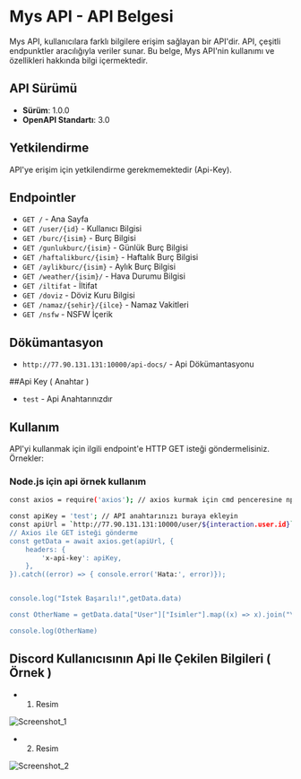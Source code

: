 # Mys API - API Belgesi

Mys API, kullanıcılara farklı bilgilere erişim sağlayan bir API'dir. API, çeşitli endpunktler aracılığıyla veriler sunar. Bu belge, Mys API'nin kullanımı ve özellikleri hakkında bilgi içermektedir.

## API Sürümü

- **Sürüm**: 1.0.0
- **OpenAPI Standartı**: 3.0

## Yetkilendirme

API'ye erişim için yetkilendirme gerekmemektedir (Api-Key).

## Endpointler

- `GET /` - Ana Sayfa
- `GET /user/{id}` - Kullanıcı Bilgisi
- `GET /burc/{isim}` - Burç Bilgisi
- `GET /gunlukburc/{isim}` - Günlük Burç Bilgisi
- `GET /haftalikburc/{isim}` - Haftalık Burç Bilgisi
- `GET /aylikburc/{isim}` - Aylık Burç Bilgisi
- `GET /weather/{isim}/` - Hava Durumu Bilgisi
- `GET /iltifat` - İltifat
- `GET /doviz` - Döviz Kuru Bilgisi
- `GET /namaz/{sehir}/{ilce}` - Namaz Vakitleri
- `GET /nsfw` - NSFW İçerik

## Dökümantasyon

- `http://77.90.131.131:10000/api-docs/` - Api Dökümantasyonu


##Api Key ( Anahtar )

- `test` - Api Anahtarınızdır

## Kullanım

API'yi kullanmak için ilgili endpoint'e HTTP GET isteği göndermelisiniz. Örnekler:

### Node.js için api örnek kullanım

```bash
const axios = require('axios'); // axios kurmak için cmd penceresine npm install axios yazmanız yeterlidir 

const apiKey = 'test'; // API anahtarınızı buraya ekleyin
const apiUrl = `http://77.90.131.131:10000/user/${interaction.user.id}`; // İstek atılacak API URL'sini belirtin
// Axios ile GET isteği gönderme
const getData = await axios.get(apiUrl, {
    headers: {
        'x-api-key': apiKey,
    },
}).catch((error) => { console.error('Hata:', error)});


console.log("Istek Başarılı!",getData.data)

const OtherName = getData.data["User"]["Isimler"].map((x) => x).join("\n");

console.log(OtherName)
```

## Discord Kullanıcısının Api Ile Çekilen Bilgileri ( Örnek )

- 1. Resim

![Screenshot_1](https://github.com/mysteriouss3/Mys-Api/assets/142053394/76141f14-6fe8-4b7b-a91a-7103d3cbac30)

- 2. Resim

![Screenshot_2](https://github.com/mysteriouss3/Mys-Api/assets/142053394/19ba8a34-515b-41ab-a8e6-26f1c579e90a)

